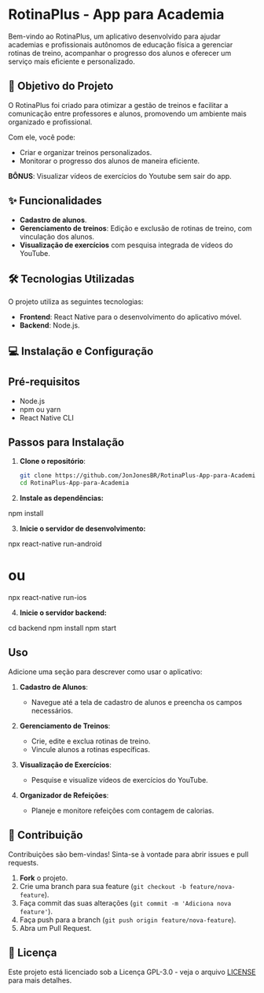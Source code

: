 # RotinaPlus - App para Academia

Bem-vindo ao RotinaPlus, um aplicativo desenvolvido para ajudar academias e profissionais autônomos de educação física a gerenciar rotinas de treino, acompanhar o progresso dos alunos e oferecer um serviço mais eficiente e personalizado.

## 🎯 Objetivo do Projeto

O RotinaPlus foi criado para otimizar a gestão de treinos e facilitar a comunicação entre professores e alunos, promovendo um ambiente mais organizado e profissional.

Com ele, você pode:

- Criar e organizar treinos personalizados.
- Monitorar o progresso dos alunos de maneira eficiente.

**BÔNUS**: Visualizar vídeos de exercícios do Youtube sem sair do app.

## ✨ Funcionalidades

- **Cadastro de alunos**.
- **Gerenciamento de treinos**: Edição e exclusão de rotinas de treino, com vinculação dos alunos.
- **Visualização de exercícios** com pesquisa integrada de vídeos do YouTube.

## 🛠️ Tecnologias Utilizadas

O projeto utiliza as seguintes tecnologias:

- **Frontend**: React Native para o desenvolvimento do aplicativo móvel.
- **Backend**: Node.js.

## 💻 Instalação e Configuração

## Pré-requisitos

- Node.js
- npm ou yarn
- React Native CLI

## Passos para Instalação

1. **Clone o repositório**:
   ```bash
   git clone https://github.com/JonJonesBR/RotinaPlus-App-para-Academia.git
   cd RotinaPlus-App-para-Academia

2. **Instale as dependências:**

npm install

3. **Inicie o servidor de desenvolvimento:**

npx react-native run-android
# ou
npx react-native run-ios

4. **Inicie o servidor backend:**

cd backend
npm install
npm start


## Uso
Adicione uma seção para descrever como usar o aplicativo:

1. **Cadastro de Alunos**:
   - Navegue até a tela de cadastro de alunos e preencha os campos necessários.

2. **Gerenciamento de Treinos**:
   - Crie, edite e exclua rotinas de treino.
   - Vincule alunos a rotinas específicas.

3. **Visualização de Exercícios**:
   - Pesquise e visualize vídeos de exercícios do YouTube.

4. **Organizador de Refeições**:
   - Planeje e monitore refeições com contagem de calorias.

## 🤝 Contribuição

Contribuições são bem-vindas! Sinta-se à vontade para abrir issues e pull requests.

1. **Fork** o projeto.
2. Crie uma branch para sua feature (`git checkout -b feature/nova-feature`).
3. Faça commit das suas alterações (`git commit -m 'Adiciona nova feature'`).
4. Faça push para a branch (`git push origin feature/nova-feature`).
5. Abra um Pull Request.

## 📜 Licença

Este projeto está licenciado sob a Licença GPL-3.0 - veja o arquivo [LICENSE](LICENSE) para mais detalhes.
